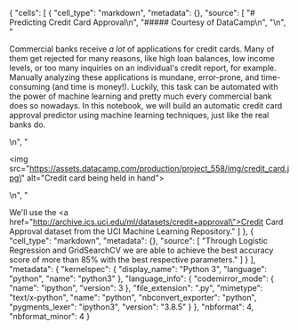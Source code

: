 {
 "cells": [
  {
   "cell_type": "markdown",
   "metadata": {},
   "source": [
    "# Predicting Credit Card Approval\n",
    "##### Courtesy of DataCamp\n",
    "\n",
    "<p>Commercial banks receive <em>a lot</em> of applications for credit cards. Many of them get rejected for many reasons, like high loan balances, low income levels, or too many inquiries on an individual's credit report, for example. Manually analyzing these applications is mundane, error-prone, and time-consuming (and time is money!). Luckily, this task can be automated with the power of machine learning and pretty much every commercial bank does so nowadays. In this notebook, we will build an automatic credit card approval predictor using machine learning techniques, just like the real banks do.</p>\n",
    "<p><img src=\"https://assets.datacamp.com/production/project_558/img/credit_card.jpg\" alt=\"Credit card being held in hand\"></p>\n",
    "<p>We'll use the <a href=\"http://archive.ics.uci.edu/ml/datasets/credit+approval\">Credit Card Approval dataset</a> from the UCI Machine Learning Repository."
   ]
  },
  {
   "cell_type": "markdown",
   "metadata": {},
   "source": [
    "Through Logistic Regression and GridSearchCV we are able to achieve the best accuracy score of more than 85% with the best respective parameters."
   ]
  }
 ],
 "metadata": {
  "kernelspec": {
   "display_name": "Python 3",
   "language": "python",
   "name": "python3"
  },
  "language_info": {
   "codemirror_mode": {
    "name": "ipython",
    "version": 3
   },
   "file_extension": ".py",
   "mimetype": "text/x-python",
   "name": "python",
   "nbconvert_exporter": "python",
   "pygments_lexer": "ipython3",
   "version": "3.8.5"
  }
 },
 "nbformat": 4,
 "nbformat_minor": 4
}
